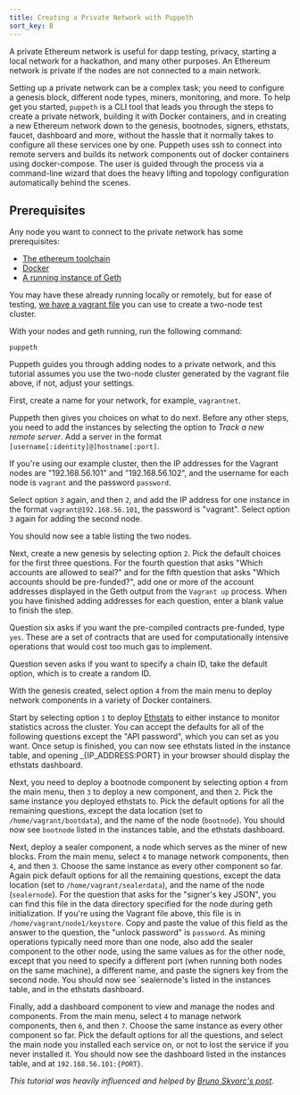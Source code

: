 ```yaml
---
title: Creating a Private Network with Puppeth
sort_key: B
---
```


A private Ethereum network is useful for dapp testing, privacy, starting a local network for a hackathon, and many other purposes. An Ethereum network is private if the nodes are not connected to a main network.

Setting up a private network can be a complex task; you need to configure a genesis block, different node types, miners, monitoring, and more. To help get you started, `puppeth` is a CLI tool that leads you through the steps to create a private network, building it with Docker containers, and in creating a new Ethereum network down to the genesis, bootnodes, signers, ethstats, faucet, dashboard and more, without the hassle that it normally takes to configure all these services one by one. Puppeth uses ssh to connect into remote servers and builds its network components out of docker containers using docker-compose. The user is guided through the process via a command-line wizard that does the heavy lifting and topology configuration automatically behind the scenes.

## Prerequisites

Any node you want to connect to the private network has some prerequisites:

- [The ethereum toolchain](./install-and-build/installing-geth)
- [Docker](https://www.docker.com/get-started)
- [A running instance of Geth](./getting-started)

You may have these already running locally or remotely, but for ease of testing, [we have a vagrant file](https://github.com/ChrisChinchilla/Puppeth-Vagrant) you can use to create a two-node test cluster.

With your nodes and geth running, run the following command:

```shell
puppeth
```

Puppeth guides you through adding nodes to a private network, and this tutorial assumes you use the two-node cluster generated by the vagrant file above, if not, adjust your settings.

First, create a name for your network, for example, `vagrantnet`.

Puppeth then gives you choices on what to do next. Before any other steps, you need to add the instances by selecting the option to _Track a new remote server_. Add a server in the format `[username[:identity]@]hostname[:port]`.

If you're using our example cluster, then the IP addresses for the Vagrant nodes are "192.168.56.101" and "192.168.56.102", and the username for each node is `vagrant` and the password `password`.

Select option `3` again, and then `2`, and add the IP address for one instance in the format `vagrant@192.168.56.101`, the password is "vagrant". Select option `3` again for adding the second node.

You should now see a table listing the two nodes.

Next, create a new genesis by selecting option `2`. Pick the default choices for the first three questions. For the fourth question that asks "Which accounts are allowed to seal?" and for the fifth question that asks "Which accounts should be pre-funded?", add one or more of the account addresses displayed in the Geth output from the `Vagrant up` process. When you have finished adding addresses for each question, enter a blank value to finish the step.

Question six asks if you want the pre-compiled contracts pre-funded, type `yes`. These are a set of contracts that are used for computationally intensive operations that would cost too much gas to implement.

Question seven asks if you want to specify a chain ID, take the default option, which is to create a random ID.

With the genesis created, select option `4` from the main menu to deploy network components in a variety of Docker containers.

Start by selecting option `1` to deploy [Ethstats](https://github.com/Alethio) to either instance to monitor statistics across the cluster. You can accept the defaults for all of the following questions except the "API password", which you can set as you want. Once setup is finished, you can now see ethstats listed in the instance table, and opening \_{IP_ADDRESS:PORT} in your browser should display the ethstats dashboard.

Next, you need to deploy a bootnode component by selecting option `4` from the main menu, then `3` to deploy a new component, and then `2`. Pick the same instance you deployed ethstats to. Pick the default options for all the remaining questions, except the data location (set to `/home/vagrant/bootdata`), and the name of the node (`bootnode`). You should now see `bootnode` listed in the instances table, and the ethstats dashboard.

Next, deploy a sealer component, a node which serves as the miner of new blocks. From the main menu, select `4` to manage network components, then `4`, and then `3`. Choose the same instance as every other component so far. Again pick default options for all the remaining questions, except the data location (set to `/home/vagrant/sealerdata`), and the name of the node (`sealernode`). For the question that asks for the "signer's key JSON", you can find this file in the data directory specified for the node during geth initialization. If you're using the Vagrant file above, this file is in `/home/vagrant/node1/keystore`. Copy and paste the value of this field as the answer to the question, the "unlock password" is `password`. As mining operations typically need more than one node, also add the sealer component to the other node, using the same values as for the other node, except that you need to specify a different port (when running both nodes on the same machine), a different name, and paste the signers key from the second node. You should now see `sealernode's listed in the instances table, and in the ethstats dashboard.

Finally, add a dashboard component to view and manage the nodes and components. From the main menu, select `4` to manage network components, then `6`, and then `7`. Choose the same instance as every other component so far. Pick the default options for all the questions, and select the main node you installed each service on, or not to lost the service if you never installed it. You should now see the dashboard listed in the instances table, and at `192.168.56.101:{PORT}`.

_This tutorial was heavily influenced and helped by [Bruno Skvorc's post](https://www.sitepoint.com/puppeth-introduction/)_.
